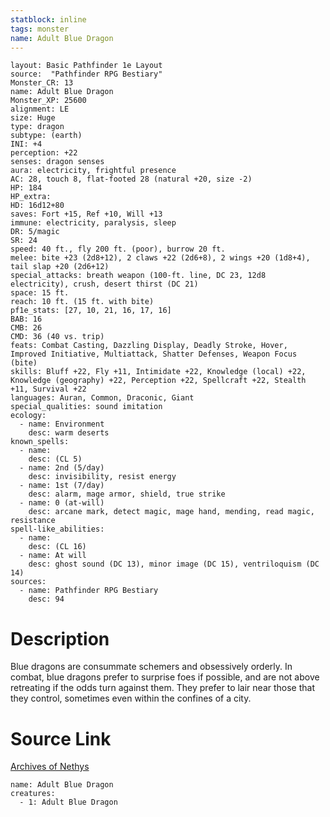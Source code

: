 ```yaml
---
statblock: inline
tags: monster
name: Adult Blue Dragon
---
```

```statblock
layout: Basic Pathfinder 1e Layout
source:  "Pathfinder RPG Bestiary"
Monster_CR: 13
name: Adult Blue Dragon
Monster_XP: 25600
alignment: LE
size: Huge
type: dragon
subtype: (earth)
INI: +4
perception: +22
senses: dragon senses
aura: electricity, frightful presence
AC: 28, touch 8, flat-footed 28 (natural +20, size -2)
HP: 184
HP_extra: 
HD: 16d12+80
saves: Fort +15, Ref +10, Will +13
immune: electricity, paralysis, sleep
DR: 5/magic
SR: 24
speed: 40 ft., fly 200 ft. (poor), burrow 20 ft.
melee: bite +23 (2d8+12), 2 claws +22 (2d6+8), 2 wings +20 (1d8+4), tail slap +20 (2d6+12)
special_attacks: breath weapon (100-ft. line, DC 23, 12d8 electricity), crush, desert thirst (DC 21)
space: 15 ft.
reach: 10 ft. (15 ft. with bite)
pf1e_stats: [27, 10, 21, 16, 17, 16]
BAB: 16
CMB: 26
CMD: 36 (40 vs. trip)
feats: Combat Casting, Dazzling Display, Deadly Stroke, Hover, Improved Initiative, Multiattack, Shatter Defenses, Weapon Focus (bite)
skills: Bluff +22, Fly +11, Intimidate +22, Knowledge (local) +22, Knowledge (geography) +22, Perception +22, Spellcraft +22, Stealth +11, Survival +22
languages: Auran, Common, Draconic, Giant
special_qualities: sound imitation
ecology:
  - name: Environment
    desc: warm deserts
known_spells:
  - name:
    desc: (CL 5)
  - name: 2nd (5/day)
    desc: invisibility, resist energy
  - name: 1st (7/day)
    desc: alarm, mage armor, shield, true strike
  - name: 0 (at-will)
    desc: arcane mark, detect magic, mage hand, mending, read magic, resistance
spell-like_abilities:
  - name:
    desc: (CL 16)
  - name: At will
    desc: ghost sound (DC 13), minor image (DC 15), ventriloquism (DC 14)
sources:
  - name: Pathfinder RPG Bestiary
    desc: 94
```
# Description
Blue dragons are consummate schemers and obsessively orderly. In combat, blue dragons prefer to surprise foes if possible, and are not above retreating if the odds turn against them. They prefer to lair near those that they control, sometimes even within the confines of a city.
# Source Link
[Archives of Nethys](https://aonprd.com/MonsterDisplay.aspx?ItemName=Adult%20Blue%20Dragon)
```encounter-table
name: Adult Blue Dragon
creatures:
  - 1: Adult Blue Dragon
```
